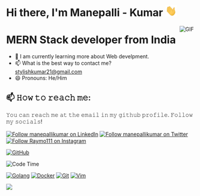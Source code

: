 # Hi there, I'm Manepalli - Kumar <img width="30px" height="30" src="https://github.com/SatYu26/SatYu26/raw/master/Assets/Hi.gif" />

<img align="right" alt="GIF" height="160px" src="https://octodex.github.com/images/daftpunktocat-guy.gif" />

# MERN Stack developer from India

- 🌱 I am currently learning more about Web develpment.
- 📫 What is the best way to contact me? stylishkumar21@gmail.com
- 😄 Pronouns: He/Him
## 📫 𝙷𝚘𝚠 𝚝𝚘 𝚛𝚎𝚊𝚌𝚑 𝚖𝚎:
𝚈𝚘𝚞 𝚌𝚊𝚗 𝚛𝚎𝚊𝚌𝚑 𝚖𝚎 𝚊𝚝 𝚝𝚑𝚎 𝚎𝚖𝚊𝚒𝚕 𝚒𝚗 𝚖𝚢 𝚐𝚒𝚝𝚑𝚞𝚋 𝚙𝚛𝚘𝚏𝚒𝚕𝚎. 𝙵𝚘𝚕𝚕𝚘𝚠 𝚖𝚢 𝚜𝚘𝚌𝚒𝚊𝚕𝚜!

[<img src="https://raw.githubusercontent.com/Raymo111/Raymo111/master/socials/linkedin.png" height="40em" align="center" alt="Follow manepallikumar on LinkedIn" title="Follow Raymo111 on LinkedIn"/>](https://www.linkedin.com/in/manepalli-kumar/)
[<img src="https://raw.githubusercontent.com/Raymo111/Raymo111/master/socials/twitter.svg" height="40em" align="center" alt="Follow manepallikumar on Twitter" title="Follow Raymo111 on Twitter"/>](https://twitter.com/KUMARMANEPALLI4?s=09)
[<img src="https://raw.githubusercontent.com/Raymo111/Raymo111/master/socials/instagram.svg" height="40em" align="center" alt="Follow Raymo111 on Instagram" title="manepallikumar on Instagram"/>](https://www.instagram.com/__k_u_m_a_r.__/)

[![GitHub](https://img.shields.io/badge/Github-100000?style=for-the-badge&logo=github&logoColor=white)](https://github.com/KumarManepalli)

<!--START_SECTION:waka-->
![Code Time](http://img.shields.io/badge/Code%20Time-87%20hrs%2026%20mins-blue)


[![Golang](https://img.shields.io/badge/Go-00ADD8?style=for-the-badge&logo=go&logoColor=white)]()
[![Docker](https://img.shields.io/badge/Docker-2CA5E0?style=for-the-badge&logo=docker&logoColor=white)]()
[![Git](https://img.shields.io/badge/Git-F05032?style=for-the-badge&logo=git&logoColor=white)]()
[![Vim](https://img.shields.io/badge/Vim-%2311AB00.svg?&style=for-the-badge&logo=vim&logoColor=white)]()


<img src="https://imgur.com/rilHVxA.png"/> 
